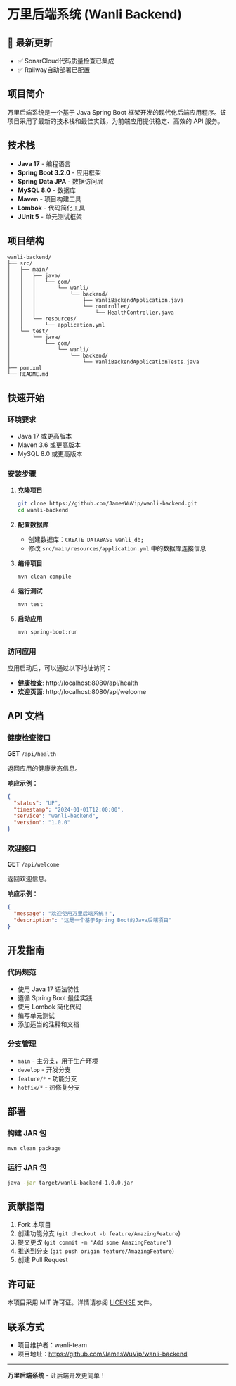 # 万里后端系统 (Wanli Backend)

## 🚀 最新更新
- ✅ SonarCloud代码质量检查已集成
- ✅ Railway自动部署已配置

## 项目简介

万里后端系统是一个基于 Java Spring Boot 框架开发的现代化后端应用程序。该项目采用了最新的技术栈和最佳实践，为前端应用提供稳定、高效的 API 服务。

## 技术栈

- **Java 17** - 编程语言
- **Spring Boot 3.2.0** - 应用框架
- **Spring Data JPA** - 数据访问层
- **MySQL 8.0** - 数据库
- **Maven** - 项目构建工具
- **Lombok** - 代码简化工具
- **JUnit 5** - 单元测试框架

## 项目结构

```
wanli-backend/
├── src/
│   ├── main/
│   │   ├── java/
│   │   │   └── com/
│   │   │       └── wanli/
│   │   │           └── backend/
│   │   │               ├── WanliBackendApplication.java
│   │   │               └── controller/
│   │   │                   └── HealthController.java
│   │   └── resources/
│   │       └── application.yml
│   └── test/
│       └── java/
│           └── com/
│               └── wanli/
│                   └── backend/
│                       └── WanliBackendApplicationTests.java
├── pom.xml
└── README.md
```

## 快速开始

### 环境要求

- Java 17 或更高版本
- Maven 3.6 或更高版本
- MySQL 8.0 或更高版本

### 安装步骤

1. **克隆项目**
   ```bash
   git clone https://github.com/JamesWuVip/wanli-backend.git
   cd wanli-backend
   ```

2. **配置数据库**
   - 创建数据库：`CREATE DATABASE wanli_db;`
   - 修改 `src/main/resources/application.yml` 中的数据库连接信息

3. **编译项目**
   ```bash
   mvn clean compile
   ```

4. **运行测试**
   ```bash
   mvn test
   ```

5. **启动应用**
   ```bash
   mvn spring-boot:run
   ```

### 访问应用

应用启动后，可以通过以下地址访问：

- **健康检查**: http://localhost:8080/api/health
- **欢迎页面**: http://localhost:8080/api/welcome

## API 文档

### 健康检查接口

**GET** `/api/health`

返回应用的健康状态信息。

**响应示例：**
```json
{
  "status": "UP",
  "timestamp": "2024-01-01T12:00:00",
  "service": "wanli-backend",
  "version": "1.0.0"
}
```

### 欢迎接口

**GET** `/api/welcome`

返回欢迎信息。

**响应示例：**
```json
{
  "message": "欢迎使用万里后端系统！",
  "description": "这是一个基于Spring Boot的Java后端项目"
}
```

## 开发指南

### 代码规范

- 使用 Java 17 语法特性
- 遵循 Spring Boot 最佳实践
- 使用 Lombok 简化代码
- 编写单元测试
- 添加适当的注释和文档

### 分支管理

- `main` - 主分支，用于生产环境
- `develop` - 开发分支
- `feature/*` - 功能分支
- `hotfix/*` - 热修复分支

## 部署

### 构建 JAR 包

```bash
mvn clean package
```

### 运行 JAR 包

```bash
java -jar target/wanli-backend-1.0.0.jar
```

## 贡献指南

1. Fork 本项目
2. 创建功能分支 (`git checkout -b feature/AmazingFeature`)
3. 提交更改 (`git commit -m 'Add some AmazingFeature'`)
4. 推送到分支 (`git push origin feature/AmazingFeature`)
5. 创建 Pull Request

## 许可证

本项目采用 MIT 许可证。详情请参阅 [LICENSE](LICENSE) 文件。

## 联系方式

- 项目维护者：wanli-team
- 项目地址：https://github.com/JamesWuVip/wanli-backend

---

**万里后端系统** - 让后端开发更简单！
